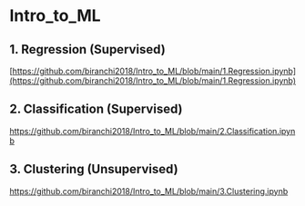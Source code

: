 # Intro_to_ML

## 1. Regression     (Supervised)
   [https://github.com/biranchi2018/Intro_to_ML/blob/main/1.Regression.ipynb](https://github.com/biranchi2018/Intro_to_ML/blob/main/1.Regression.ipynb)

## 2. Classification (Supervised)
   https://github.com/biranchi2018/Intro_to_ML/blob/main/2.Classification.ipynb

## 3. Clustering     (Unsupervised)
   https://github.com/biranchi2018/Intro_to_ML/blob/main/3.Clustering.ipynb
